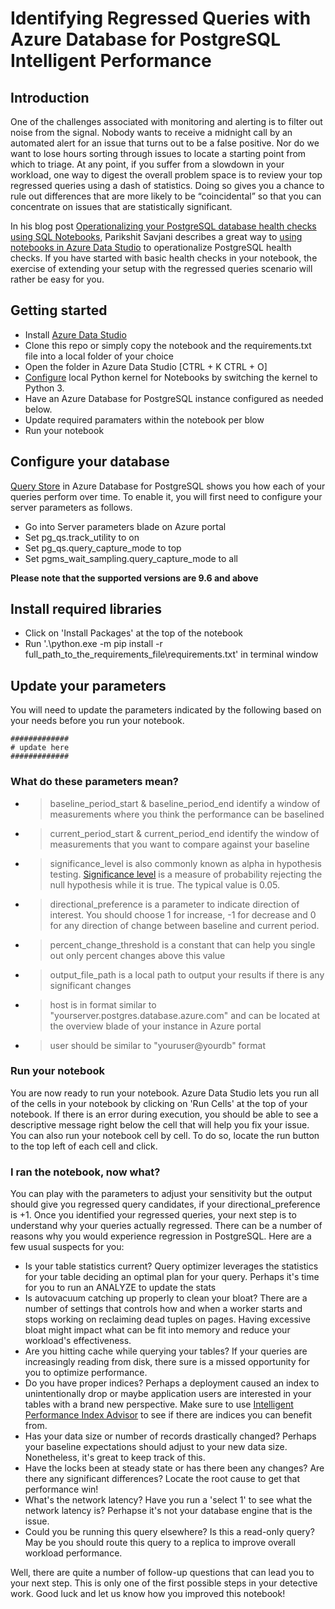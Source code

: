 # Identifying Regressed Queries with Azure Database for PostgreSQL Intelligent Performance
 
## Introduction
One of the challenges associated with monitoring and alerting is to filter out noise from the signal. Nobody wants to receive a midnight call by an automated alert for an issue that turns out to be a false positive. Nor do we want to lose hours sorting through issues to locate a starting point from which to triage. At any point, if you suffer from a slowdown in your workload, one way to digest the overall problem space is to review your top regressed queries using a dash of statistics. Doing so gives you a chance to rule out differences that are more likely to be “coincidental” so that you can concentrate on issues that are statistically significant. 

In his blog post [Operationalizing your PostgreSQL database health checks using SQL Notebooks](https://azure.microsoft.com/en-us/blog/operationalizing-your-database-health-checks-using-sql-notebooks/), Parikshit Savjani describes a great way to [using notebooks in Azure Data Studio](https://docs.microsoft.com/en-us/sql/azure-data-studio/sql-notebooks?view=sql-server-2017) to operationalize PostgreSQL health checks. If you have started with basic health checks in your notebook, the exercise of extending your setup with the regressed queries scenario will rather be easy for you.
 
## Getting started
* Install [Azure Data Studio](https://docs.microsoft.com/en-us/sql/azure-data-studio/download?view=sql-server-2017)
* Clone this repo or simply copy the notebook and the requirements.txt file into a local folder of your choice
* Open the folder in Azure Data Studio [CTRL + K CTRL + O]
* [Configure](https://docs.microsoft.com/en-us/sql/azure-data-studio/sql-notebooks?view=sql-server-2017#manage-packages) local Python kernel for Notebooks by switching the kernel to Python 3.
* Have an Azure Database for PostgreSQL instance configured as needed below.
* Update required paramaters within the notebook per blow
* Run your notebook

## Configure your database
[Query Store](https://docs.microsoft.com/en-us/azure/postgresql/concepts-query-store) in Azure Database for PostgreSQL shows you how each of your queries perform over time. To enable it, you will first need to configure your server parameters as follows.

* Go into Server parameters blade on Azure portal
* Set pg_qs.track_utility to on
* Set pg_qs.query_capture_mode to top
* Set pgms_wait_sampling.query_capture_mode to all
 
<b>Please note that the supported versions are 9.6 and above</b>

## Install required libraries
* Click on 'Install Packages' at the top of the notebook
* Run '.\python.exe -m pip install -r full_path_to_the_requirements_file\requirements.txt' in terminal window

## Update your parameters
You will need to update the parameters indicated by the following based on your needs before you run your notebook.

    #############
    # update here
    #############

### What do these parameters mean?
* > baseline_period_start & baseline_period_end identify a window of measurements where you think the performance can be baselined
* > current_period_start & current_period_end identify the window of measurements that you want to compare against your baseline
* > significance_level is also commonly known as alpha in hypothesis testing. [Significance level](https://en.wikipedia.org/wiki/Statistical_significance) is a measure of probability rejecting the null hypothesis while it is true. The typical value is 0.05.
* > directional_preference is a parameter to indicate direction of interest. You should choose 1 for increase, -1 for decrease and 0 for any direction of change between baseline and current period.
* > percent_change_threshold is a constant that can help you single out only percent changes above this value
* > output_file_path is a local path to output your results if there is any significant changes
* > host is in format similar to "yourserver.postgres.database.azure.com" and can be located at the overview blade of your instance in Azure portal
* > user should be similar to "youruser@yourdb" format

### Run your notebook
You are now ready to run your notebook. Azure Data Studio lets you run all of the cells in your notebook by clicking on 'Run Cells' at the top of your notebook. If there is an error during execution, you should be able to see a descriptive message right below the cell that will help you fix your issue. You can also run your notebook cell by cell. To do so, locate the run button to the top left of each cell and click.

### I ran the notebook, now what?
You can play with the parameters to adjust your sensitivity but the output should give you regressed query candidates, if your directional_preference is +1. Once you identified your regressed queries, your next step is to understand why your queries actually regressed. There can be a number of reasons why you would experience regression in PostgreSQL. Here are a few usual suspects for you:
* Is your table statistics current? Query optimizer leverages the statistics for your table deciding an optimal plan for your query. Perhaps it's time for you to run an ANALYZE to update the stats
* Is autovacuum catching up properly to clean your bloat? There are a number of settings that controls how and when a worker starts and stops working on reclaiming dead tuples on pages. Having excessive bloat might impact what can be fit into memory and reduce your workload's effectiveness.
* Are you hitting cache while querying your tables? If your queries are increasingly reading from disk, there sure is a missed opportunity for you to optimize performance.
* Do you have proper indices? Perhaps a deployment caused an index to unintentionally drop or maybe application users are interested in your tables with a brand new perspective. Make sure to use [Intelligent Performance Index Advisor](https://docs.microsoft.com/en-us/azure/postgresql/concepts-performance-recommendations) to see if there are indices you can benefit from.
* Has your data size or number of records drastically changed? Perhaps your baseline expectations should adjust to your new data size. Nonetheless, it's great to keep track of this.
* Have the locks been at steady state or has there been any changes? Are there any significant differences? Locate the root cause to get that performance win!
* What's the network latency? Have you run a 'select 1' to see what the network latency is? Perhapse it's not your database engine that is the issue.
* Could you be running this query elsewhere? Is this a read-only query? May be you should route this query to a replica to improve overall workload performance.

Well, there are quite a number of follow-up questions that can lead you to your next step. This is only one of the first possible steps in your detective work. Good luck and let us know how you improved this notebook!